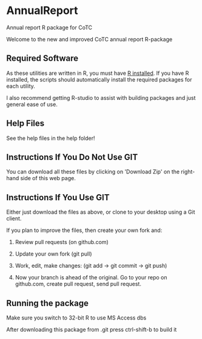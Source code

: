 # AnnualReport
Annual report R package for CoTC

Welcome to the new and improved CoTC annual report R-package

## Required Software

As these utilities are written in R, you must have [R installed](https://www.r-project.org/).  If you have R installed, the scripts should automatically install the required packages for each utility.  

I also recommend getting R-studio to assist with building packages and just general ease of use.


## Help Files

See the help files in the help folder!

## Instructions If You Do Not Use GIT

You can download all these files by clicking on 'Download Zip' on the right-hand side of this web page.

## Instructions If You Use GIT

Either just download the files as above, or clone to your desktop using a Git client.

If you plan to improve the files, then create your own fork and:

1) Review pull requests (on github.com)

2) Update your own fork (git pull)

3) Work, edit, make changes: (git add -> git commit -> git push)

4) Now your branch is ahead of the original. Go to your repo on github.com, create pull request, send pull request.

## Running the package

Make sure you switch to 32-bit R to use MS Access dbs

After downloading this package from .git press ctrl-shift-b to build it





